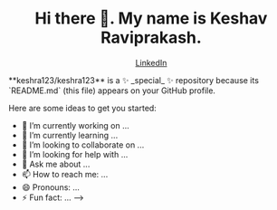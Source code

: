 <h1 align = "center" > Hi there 👋. My name is Keshav Raviprakash. </h1>
<p align="center">
  <a href="https://www.linkedin.com/in/">LinkedIn</a>
</p>
**keshra123/keshra123** is a ✨ _special_ ✨ repository because its `README.md` (this file) appears on your GitHub profile.

Here are some ideas to get you started:

- 🔭 I’m currently working on ...
- 🌱 I’m currently learning ...
- 👯 I’m looking to collaborate on ...
- 🤔 I’m looking for help with ...
- 💬 Ask me about ...
- 📫 How to reach me: ...
- 😄 Pronouns: ...
- ⚡ Fun fact: ...
-->
